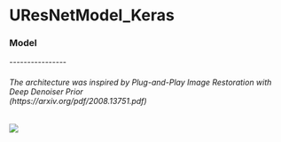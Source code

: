 # UResNetModel_Keras

<h3> Model </h3>
----------------

<div>
  <h6> The architecture was inspired by Plug-and-Play Image Restoration with Deep Denoiser Prior <br> (https://arxiv.org/pdf/2008.13751.pdf) </h6>
  </div>
<div>
<img src = "https://user-images.githubusercontent.com/59548055/104115398-69a86780-5352-11eb-849f-7f94a5d4bd90.png">
</div>
